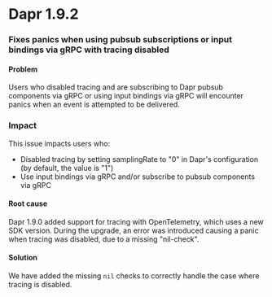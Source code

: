 # Dapr 1.9.2

### Fixes panics when using pubsub subscriptions or input bindings via gRPC with tracing disabled

#### Problem

Users who disabled tracing and are subscribing to Dapr pubsub components via gRPC or using input bindings via gRPC will encounter panics when an event is attempted to be delivered.

### Impact

This issue impacts users who:

- Disabled tracing by setting samplingRate to "0" in Dapr's configuration (by default, the value is "1")
- Use input bindings via gRPC and/or subscribe to pubsub components via gRPC

#### Root cause

Dapr 1.9.0 added support for tracing with OpenTelemetry, which uses a new SDK version. During the upgrade, an error was introduced causing a panic when tracing was disabled, due to a missing "nil-check".

#### Solution

We have added the missing `nil` checks to correctly handle the case where tracing is disabled.
